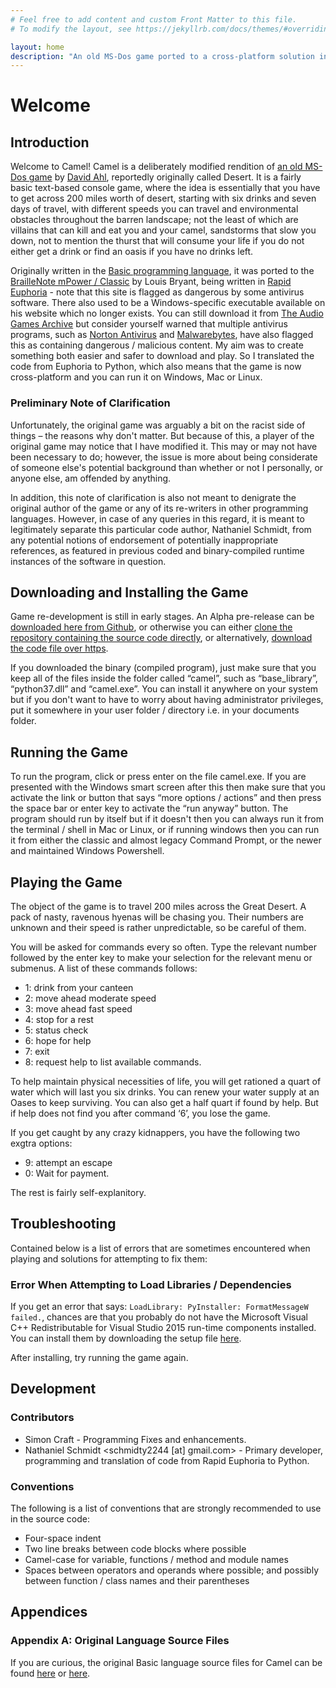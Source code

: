 ```yaml
---
# Feel free to add content and custom Front Matter to this file.
# To modify the layout, see https://jekyllrb.com/docs/themes/#overriding-theme-defaults

layout: home
description: "An old MS-Dos game ported to a cross-platform solution in Python"
---
```


# Welcome
## Introduction
Welcome to Camel! Camel is a deliberately modified rendition of [an old MS-Dos game](https://siouxsays.wordpress.com/2016/07/04/your-camel-is-burning-across-the-desert-sands/) by [David Ahl](https://en-academic.com/dic.nsf/enwiki/4789918), reportedly originally called Desert. It is a fairly basic text-based console game, where the idea is essentially that you have to get across 200 miles worth of desert, starting with six drinks and seven days of travel, with different speeds you can travel and environmental obstacles throughout the barren landscape; not the least of which are villains that can kill and eat you and your camel, sandstorms that slow you down, not to mention the thurst that will consume your life if you do not either get a drink or find an oasis if you have no drinks left.

Originally written in the [Basic programming language](https://time.com/69316/basic/), it was ported to the [BrailleNote mPower / Classic](http://support.humanware.com/en-usa/support/other_products/braillenote) by Louis Bryant, being written in [Rapid Euphoria](https://www.rapideuphoria.com/) - note that this site is flagged as dangerous by some antivirus software. There also used to be a Windows-specific executable available on his website which no longer exists. You can still download it from [The Audio Games Archive](https://www.agarchive.net/pages/devs/braillesoft.html) but consider yourself warned that multiple antivirus programs, such as [Norton Antivirus](https://au.norton.com/) and [Malwarebytes](https://www.malwarebytes.com/), have also flagged this as containing dangerous / malicious content. My aim was to create something both easier and safer to download and play. So I translated the code from Euphoria to Python, which also means that the game is now cross-platform and you can run it on Windows, Mac or Linux.

### Preliminary Note of Clarification
Unfortunately, the original game was arguably a bit on the racist side of things &ndash; the reasons why don't matter. But because of this, a player of the original game may notice that I have modified it. This may or may not have been necessary to do; however, the issue is more about being considerate of someone else's potential background than whether or not I personally, or anyone else, am offended by anything.

In addition, this note of clarification is also not meant to denigrate the original author of the game or any of its re-writers in other programming languages. However, in case of any queries in this regard, it is meant to legitimately separate this particular code author, Nathaniel Schmidt, from any potential notions of endorsement of potentially inappropriate references, as featured in previous coded and binary-compiled runtime instances of the software in question.

## Downloading and Installing the Game
Game re-development is still in early stages. An Alpha pre-release can be [downloaded here from Github](https://github.com/njsch/camel/files/5879037/camel.zip), or otherwise you can either [clone the repository containing the source code directly](https://github.com/njsch/camel/), or alternatively, [download the code file over https](https://raw.githubusercontent.com/njsch/camel/main/camel.py).

If you downloaded the binary (compiled program), just make sure that you keep all of the files inside the folder called &ldquo;camel&rdquo;, such as &ldquo;base_library&rdquo;, &ldquo;python37.dll&rdquo; and &ldquo;camel.exe&rdquo;. You can install it anywhere on your system but if you don't want to have to worry about having administrator privileges, put it somewhere in your user folder / directory i.e. in your documents folder.

## Running the Game
To run the program, click or press enter on the file camel.exe. If you are presented with the Windows smart screen after this then make sure that you activate the link or button that says &ldquo;more options / actions&rdquo; and then press the space bar or enter key to activate the &ldquo;run anyway&rdquo; button. The program should run by itself but if it doesn't then you can always run it from the terminal / shell in Mac or Linux, or if running windows then you can run it from either the classic and almost legacy Command Prompt, or the newer and maintained Windows Powershell.

## Playing the Game
The object of the game is to travel 200 miles across the Great Desert. A pack of nasty, ravenous hyenas will be chasing you. Their numbers are unknown and their speed is rather unpredictable, so be careful of them. 

You will be asked for commands every so often. Type the relevant number followed by the enter key to make your selection for the relevant menu or submenus. A list of these commands follows:
* 1: drink from your canteen
* 2: move ahead moderate speed
* 3: move ahead fast speed
* 4: stop for a rest
* 5: status check
* 6: hope for help
* 7: exit
* 8: request help to list available commands.

To help maintain physical necessities of life, you will get rationed a quart of water which will last you six drinks. You can renew your water supply at an Oases to keep surviving.  You can also get a half quart if found by help.  But if help does not find you after command &lsquo;6&rsquo;, you lose the game.

If you get caught by any crazy kidnappers, you have the following two exgtra options:
* 9: attempt an escape
* 0: Wait for payment.

The rest is fairly self-explanitory.

## Troubleshooting
Contained below is a list of errors that are sometimes encountered when playing and solutions for attempting to fix them:

### Error When Attempting to Load Libraries / Dependencies
If you get an error that says: ```LoadLibrary: PyInstaller: FormatMessageW failed.```, chances are that you probably do not have the Microsoft Visual C++ Redistributable for Visual Studio 2015 run-time
components installed. You can install them by downloading the setup file [here](https://www.microsoft.com/en-us/download/confirmation.aspx?id=48145).

After installing, try running the game again.

## Development
### Contributors
- Simon Craft - Programming Fixes and enhancements.
- Nathaniel Schmidt <schmidty2244 [at] gmail.com> - Primary developer, programming and translation of code from Rapid Euphoria to Python.

### Conventions
The following is a list of conventions that are strongly recommended to use in the source code:

* Four-space indent
* Two line breaks between code blocks where possible
* Camel-case for variable, functions / method and module names
* Spaces between operators and operands where possible; and possibly between function / class names and their parentheses

## Appendices
### Appendix A: Original Language Source Files
If you are curious, the original Basic language source files for Camel can be found [here](http://www.sparforte.com/sparforte15/examples/camel.html) or [here](https://raw.githubusercontent.com/lwiest/BASICCompiler/master/samples/CAMEL.BAS).
